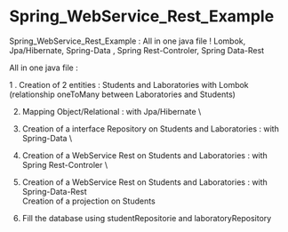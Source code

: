 # Spring_WebService_Rest_Example
Spring_WebService_Rest_Example : All in one java file ! Lombok, Jpa/Hibernate, Spring-Data , Spring Rest-Controler, Spring Data-Rest 


All in one java file :

1 . Creation of 2 entities : Students and Laboratories with Lombok \
       (relationship oneToMany between Laboratories and Students)
       
2. Mapping Object/Relational : with Jpa/Hibernate \
       
3. Creation of a interface Repository on Students and Laboratories : with Spring-Data \

4. Creation of a WebService Rest on Students and Laboratories : with Spring Rest-Controler \

5. Creation of a WebService Rest      on Students and Laboratories : with Spring-Data-Rest \
   Creation of a projection on Students

6. Fill the database using studentRepositorie and laboratoryRepository
